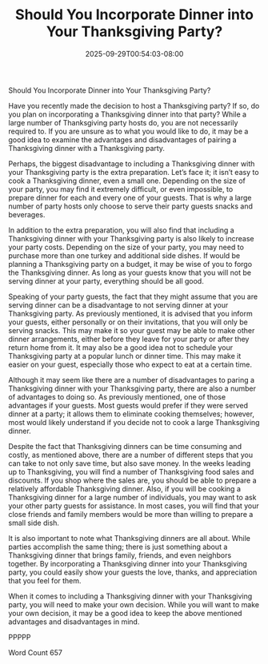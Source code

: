 ﻿---
title: "Should You Incorporate Dinner into Your Thanksgiving Party?"
date: 2025-09-29T00:54:03-08:00
description: "Thanksgiving Party Articles Tips for Web Success"
featured_image: "/images/Thanksgiving Party Articles.jpg"
tags: ["Thanksgiving Party Articles"]
---

Should You Incorporate Dinner into Your Thanksgiving Party?

Have you recently made the decision to host a Thanksgiving party?  If so, do you plan on incorporating a Thanksgiving dinner into that party?  While a large number of Thanksgiving party hosts do, you are not necessarily required to.  If you are unsure as to what you would like to do, it may be a good idea to examine the advantages and disadvantages of pairing a Thanksgiving dinner with a Thanksgiving party.

Perhaps, the biggest disadvantage to including a Thanksgiving dinner with your Thanksgiving party is the extra preparation.  Let’s face it; it isn’t easy to cook a Thanksgiving dinner, even a small one.  Depending on the size of your party, you may find it extremely difficult, or even impossible, to prepare dinner for each and every one of your guests. That is why a large number of party hosts only choose to serve their party guests snacks and beverages.

In addition to the extra preparation, you will also find that including a Thanksgiving dinner with your Thanksgiving party is also likely to increase your party costs.  Depending on the size of your party, you may need to purchase more than one turkey and additional side dishes.  If would be planning a Thanksgiving party on a budget, it may be wise of you to forgo the Thanksgiving dinner.  As long as your guests know that you will not be serving dinner at your party, everything should be all good.  

Speaking of your party guests, the fact that they might assume that you are serving dinner can be a disadvantage to not serving dinner at your Thanksgiving party.  As previously mentioned, it is advised that you inform your guests, either personally or on their invitations, that you will only be serving snacks.  This may make it so your guest may be able to make other dinner arrangements, either before they leave for your party or after they return home from it.  It may also be a good idea not to schedule your Thanksgiving party at a popular lunch or dinner time.  This may make it easier on your guest, especially those who expect to eat at a certain time.  

Although it may seem like there are a number of disadvantages to paring a Thanksgiving dinner with your Thanksgiving party, there are also a number of advantages to doing so. As previously mentioned, one of those advantages if your guests.  Most guests would prefer if they were served dinner at a party; it allows them to eliminate cooking themselves; however, most would likely understand if you decide not to cook a large Thanksgiving dinner.  

Despite the fact that Thanksgiving dinners can be time consuming and costly, as mentioned above, there are a number of different steps that you can take to not only save time, but also save money.  In the weeks leading up to Thanksgiving, you will find a number of Thanksgiving food sales and discounts.  If you shop where the sales are, you should be able to prepare a relatively affordable Thanksgiving dinner.  Also, if you will be cooking a Thanksgiving dinner for a large number of individuals, you may want to ask your other party guests for assistance.  In most cases, you will find that your close friends and family members would be more than willing to prepare a small side dish.  

It is also important to note what Thanksgiving dinners are all about.  While parties accomplish the same thing; there is just something about a Thanksgiving dinner that brings family, friends, and even neighbors together.  By incorporating a Thanksgiving dinner into your Thanksgiving party, you could easily show your guests the love, thanks, and appreciation that you feel for them.

When it comes to including a Thanksgiving dinner with your Thanksgiving party, you will need to make your own decision.  While you will want to make your own decision, it may be a good idea to keep the above mentioned advantages and disadvantages in mind.

PPPPP

Word Count 657

